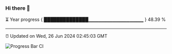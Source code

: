 ### Hi there 👋

⏳ Year progress { ██████████████▁▁▁▁▁▁▁▁▁▁▁▁▁▁▁▁ } 48.39 %

---

⏰ Updated on Wed, 26 Jun 2024 02:45:03 GMT

![Progress Bar CI](https://github.com/IshwaranRudhara/GIT-ACTION/workflows/Progress%20Bar%20CI/badge.svg)

